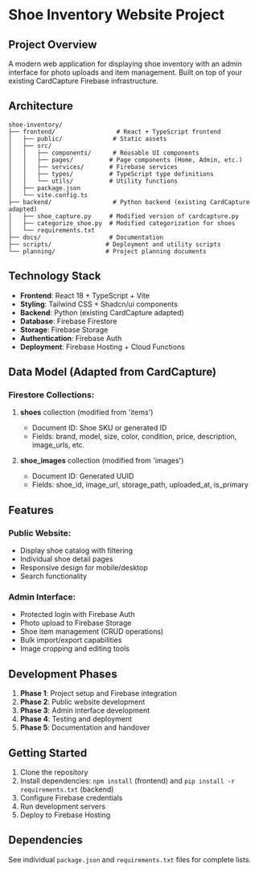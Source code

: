 # Shoe Inventory Website Project

## Project Overview
A modern web application for displaying shoe inventory with an admin interface for photo uploads and item management. Built on top of your existing CardCapture Firebase infrastructure.

## Architecture
```
shoe-inventory/
├── frontend/                 # React + TypeScript frontend
│   ├── public/              # Static assets
│   ├── src/
│   │   ├── components/      # Reusable UI components
│   │   ├── pages/          # Page components (Home, Admin, etc.)
│   │   ├── services/       # Firebase services
│   │   ├── types/          # TypeScript type definitions
│   │   └── utils/          # Utility functions
│   ├── package.json
│   └── vite.config.ts
├── backend/                 # Python backend (existing CardCapture adapted)
│   ├── shoe_capture.py     # Modified version of cardcapture.py
│   ├── categorize_shoe.py  # Modified categorization for shoes
│   └── requirements.txt
├── docs/                   # Documentation
├── scripts/               # Deployment and utility scripts
└── planning/              # Project planning documents
```

## Technology Stack
- **Frontend**: React 18 + TypeScript + Vite
- **Styling**: Tailwind CSS + Shadcn/ui components
- **Backend**: Python (existing CardCapture adapted)
- **Database**: Firebase Firestore
- **Storage**: Firebase Storage
- **Authentication**: Firebase Auth
- **Deployment**: Firebase Hosting + Cloud Functions

## Data Model (Adapted from CardCapture)
### Firestore Collections:
1. **shoes** collection (modified from 'items')
   - Document ID: Shoe SKU or generated ID
   - Fields: brand, model, size, color, condition, price, description, image_urls, etc.

2. **shoe_images** collection (modified from 'images')
   - Document ID: Generated UUID
   - Fields: shoe_id, image_url, storage_path, uploaded_at, is_primary

## Features
### Public Website:
- Display shoe catalog with filtering
- Individual shoe detail pages
- Responsive design for mobile/desktop
- Search functionality

### Admin Interface:
- Protected login with Firebase Auth
- Photo upload to Firebase Storage
- Shoe item management (CRUD operations)
- Bulk import/export capabilities
- Image cropping and editing tools

## Development Phases
1. **Phase 1**: Project setup and Firebase integration
2. **Phase 2**: Public website development
3. **Phase 3**: Admin interface development
4. **Phase 4**: Testing and deployment
5. **Phase 5**: Documentation and handover

## Getting Started
1. Clone the repository
2. Install dependencies: `npm install` (frontend) and `pip install -r requirements.txt` (backend)
3. Configure Firebase credentials
4. Run development servers
5. Deploy to Firebase Hosting

## Dependencies
See individual `package.json` and `requirements.txt` files for complete lists.